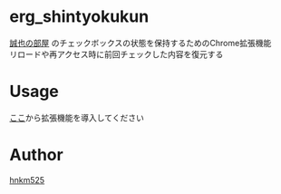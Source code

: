 # erg_shintyokukun
[誠也の部屋](https://seiya-saiga.com/) のチェックボックスの状態を保持するためのChrome拡張機能  
リロードや再アクセス時に前回チェックした内容を復元する  
# Usage
[ここ](atodelinkireru.com)から拡張機能を導入してください  

# Author
[hnkm525](https://github.com/hnkm525 "")